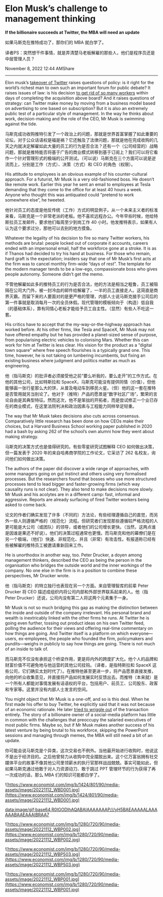 # Elon Musk’s challenge to management thinking

**If the billionaire succeeds at Twitter, the MBA will need an update**

如果马斯克在推特成功了，那你们的 MBA 就白学了。

译者PS：突然想干件事情，就是弄清楚马老板解雇的那些人，他们是程序员还是中层管理人员？

November 8, 2022 12:44 AMShare

---

Elon musk’s [takeover of Twitter](https://www.economist.com/business/2022/10/28/elon-musk-buys-twitter-at-last) raises questions of policy: is it right for the world’s richest man to own such an important forum for public debate? It raises issues of law: is his decision [to get rid of so many workers](https://www.economist.com/business/2022/11/03/will-people-pay-8-a-month-for-twitter) within days of completing the acquisition above board? And it raises questions of strategy: can Twitter make money by moving from a business model based on advertising to one based on subscription? But it is also an extremely public test of a particular style of management. In the way he thinks about work, decision-making and the role of the CEO, Mr Musk is swimming against the tide.

马斯克成功收购推特引发了一个政治上的问题，那就是世界首富掌握了如此重要的论坛，对于公众话语权是福是祸？它还触及了法律问题，那就是他在完成收购的几天之内就决定解雇如此大量的员工的行为是否合法？还有一个（公司经营的）战略问题，那就是推特能否将基于广告的商业模式转移到基于订阅上？我们可以将它看作一个针对管理形式的极端的公开测试。（可以说）马斯克在三个方面可以说是逆流而上，分别是工作（方式）、决策（方式）和 CEO 的角色（权限）。

His attitude to employees is an obvious example of his counter-cultural approach. For a futurist, Mr Musk is a very old-fashioned boss. He doesn’t like remote work. Earlier this year he sent an email to employees at Tesla demanding that they come to the office for at least 40 hours a week. Anyone who thought this was antiquated could “pretend to work somewhere else”, he tweeted.

他针对员工的态度是他反传统（工作）方式的明显例子。从一个未来主义者的标准来看，马斯克是一个非常老派的老板。他不喜欢远程办公。今年早些时候，他给特斯拉员工发邮件，要求他们每周至少到岗工作 40 小时。他发推特表示，如果有人认为这个要求过分，那他可以去别的地方摸鱼。

Whatever the legality of his decision to fire so many Twitter workers, his methods are brutal: people locked out of corporate it accounts, careers ended with an impersonal email, half the workforce gone at a stroke. It is as if Thanos had decided to try his hand at business. For those who remain, hard graft is the expectation; insiders say that one of Mr Musk’s first acts at the firm was to cancel monthly firm-wide “days of rest”. The template for the modern manager tends to be a low-ego, compassionate boss who gives people autonomy. Someone didn’t get the memo.

不管他解雇如此多的推特员工的行为是否合法，他的方法是相当之粗鲁，员工被阻隔在公司大门外，被一封冷血的邮件给解雇了，一半的员工直接走人。这简直是商界灭霸。而留下来的人要面对的是更严格的管理，内部人士说马斯克接手公司后的第一件事就是取消每月一次的全员休假。现代管理的模板倾向于（构造）低自我（的基础体系），靠有同情心老板才能给予员工自主性。（显然）有些人不吃这一套。

His critics have to accept that the my-way-or-the-highway approach has worked before. At his other firms, like Tesla and SpaceX, Mr Musk may not have offered empathy but he has provided a planet-sized sense of purpose, from popularising electric vehicles to colonising Mars. Whether this can work for him at Twitter is less clear. His vision for the product as a “digital town square” where free speech flourishes is a typically grand one. This time, however, he is not taking on lumbering incumbents, but fixing an existing business where judgment and politics matter as much as engineering.

他（指马斯克）的批评者必须接受他之前“要么听我的，要么走开”的工作方式。在他的其他公司，比如特斯拉和 SpaceX，马斯克可能没有提供同情（价值），但他能够画一张行星那么大的饼，从普及电动车到移民火星。（但）他的这一套在推特是否管用就另当别论了。他对于（推特）产品的愿景是“数字社区广场”，繁荣的言论自由是其典型特征。然而这次，他不是笨拙的开拓者，而是尝试修正一个业已存在的商业模式，在这里法院判决和政治因素与工程能力同样举足轻重。

The way that Mr Musk takes decisions also cuts across consensus. Comparatively little research has been done on how CEOs make their choices, but a Harvard Business School working paper published in 2020 had a bash by asking 262 of the school’s own alumni how they went about making strategy.

马斯克的决策方式也是值得研究的。有些零星研究试图解释 CEO 如何做出决策，但一篇发表于 2020 年的来自哈弗商学院的工作论文，它采访了 262 名校友，询问他们如何做出决策。

The authors of the paper did discover a wide range of approaches, with some managers going on gut instinct and others using very formalised processes. But the researchers found that bosses who use more structured processes tend to lead bigger and faster-growing firms (which way causality runs is not clear). They also tend to make decisions more slowly. Mr Musk and his acolytes are in a different camp: fast, informal and aggressive. Reports are already surfacing of fired Twitter workers being asked to come back.

论文的作者们确实发现了许多（不同的）方法论，有些经理遵循自己的直觉，而另外一些人则遵循严格的（规范化）流程。但研究者们发现那些遵循较严格流程的人更可能是大公司（或团队）的领导，或者他们的公司增长更快。（当然，这两点谁是因谁是果还不好说）。他们的决策过程通常也更慢。而马斯克和他的幕僚们是在另一个极端，（他们）快速、非规范化、并且（非常）有攻击性。有报道称已经有些被解雇的推特员工被邀请重新回来工作。

He is unorthodox in another way, too. Peter Drucker, a doyen among management thinkers, described the CEO as being the person in the organisation who bridges the outside world and the inner workings of the company. No one else in the firm is in a position to combine these perspectives, Mr Drucker wrote.

他（指马斯克）的特立独行也表现在另一个方面。来自管理智库的前辈 Peter Drucker 将 CEO 描述成组织内将公司内部和外部世界联系起来的人。他（指 Peter Drucker）还说，公司内没有第二人将这两个元素集于一身。

Mr Musk is not so much bridging this gap as making the distinction between the inside and outside of the company irrelevant. His personal brand and wealth is inextricably linked with the other firms he runs. At Twitter he is going even further, tossing out product ideas on his own Twitter feed, polling the audience for their views and offering real-time commentary on how things are going. And Twitter itself is a platform on which everyone—users, ex-employees, the people who founded the firm, policymakers and pundits—weighs in publicly to say how things are going. There is not much of an inside to talk of.

而马斯克不仅没有承担这个桥梁作用，更是将内外的跨度扩大化。他个人的品牌和财富价值不可避免地与他运营的其他公司挂钩。（译者，是指特斯拉和 SpaceX 这些公司，它们确实太划时代了）。在推特他甚至更进一步，将产品愿景直接发推，向他的听众收集意见，并直接将产品如何发展实时反馈出去。而推特（本来就）是一个所有人都能对事情发展有话语权的平台，包括用户、前员工、公司股东、政客和专家等。这里并没有内部人士发言的空间。

You might object that Mr Musk is a one-off, and so is this deal. When he first made his offer to buy Twitter, he explicitly said that it was not because of an economic rationale. He later [tried to wriggle out](https://www.economist.com/business/2022/05/19/elon-musk-twitter-and-an-epic-case-of-buyers-remorse) of the transaction entirely. The story of a billionaire owner of a social-media platform has little in common with the challenges that preoccupy the salaried executives of most public firms. Maybe so, but if Mr Musk makes another success of his latest venture by being brutal to his workforce, skipping the PowerPoint sessions and managing through memes, the MBA will still need a bit of an update.

你可能会说马斯克是个异类，这次交易也不例外。当他最开始进行收购时，他说这不是出于经济目的。之后他曾努力从收购中完全摆脱出来。这个亿万富翁拥有社交媒体平台的故事不像其他公司里领薪水的执行官那样战战兢兢。事实可能如此，但如果马斯克通过他敢于对人力资源动刀、敢于跳过 PPT 管理环节的行为获得了再一次成功的话，那么 MBA 们的知识可能都白学了。

![https://www.economist.com/img/b/1424/801/90/media-assets/image/20221112_WBD001.jpg](https://www.economist.com/img/b/1424/801/90/media-assets/image/20221112_WBD001.jpg)

[data:image/gif;base64,R0lGODlhAQABAIAAAAAAAP///yH5BAEAAAAALAAAAAABAAEAAAIBRAA7](data:image/gif;base64,R0lGODlhAQABAIAAAAAAAP///yH5BAEAAAAALAAAAAABAAEAAAIBRAA7)

![https://www.economist.com/img/b/1280/720/90/media-assets/image/20221112_WBP002.jpg](https://www.economist.com/img/b/1280/720/90/media-assets/image/20221112_WBP002.jpg)

![https://www.economist.com/img/b/1280/720/90/media-assets/image/20221112_WBP503.jpg](https://www.economist.com/img/b/1280/720/90/media-assets/image/20221112_WBP503.jpg)

![https://www.economist.com/img/b/1280/720/90/media-assets/image/20221112_WBP001.jpg](https://www.economist.com/img/b/1280/720/90/media-assets/image/20221112_WBP001.jpg)